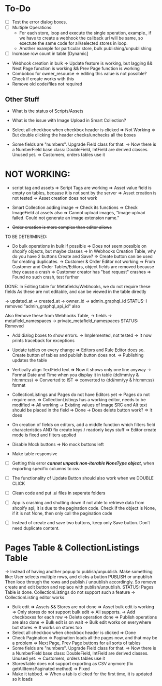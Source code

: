 # To-Do
- [ ] Test the error dialog boxes.
- [ ] Multiple Operations: 
	- For each store, loop and execute the single operation, example., if we have to create a webhook the callback url will be same, so exectute the same code for all/selected stores in loop.
	- Another example for particular store, bulk publishing/unpublishing
- [ ] Increase row count in table [Dynamic]
* Webhook creation in bulk => Update feature is working, but lagging && Next Page function is working && Prev Page function is working
* Combobox for owner_resource => editing this value is not possible? Check if create works with this
* Remove old code/files not required

## Other Stuff
- What is the status of Scripts/Assets
- What is the issue with Image Upload in Smart Collection? 

- Select all checkbox when checkbox header is clicked => Not Working => But double clicking the header checks/unchecks all the boxes

- Some fields are "numbers". Upgrade Field class for that. => Now there is a NumberField base class: DoubleField, IntField are derived classes. Unused yet. => Customers, orders tables use it



# NOT WORKING:
- script tag and assets => Script Tags are working => Asset value field is empty on tables, because it is not sent by the server => Asset creation is not tested => Asset creation does not work


- Smart Collection adding image => Check its functions => Check ImageField at assets also => Cannot upload images, "Image upload failed. Could not generate an image extension name."

- <s> Order creation is more complex than editor allows </s>

TO BE DETERMINED:
* Do bulk operations in bulk if possible => Does not seem possible on shopify objects, but maybe classes
-> In Webhooks Creation Table, why do you have 2 buttons Create and Save? => Create button can be used for creating duplicates.
-> Customer & Order Editor not working => From Customer and Order Tables/Editors, object fields are removed because they cause a crash => Customer creator has "bad request" crashes => Found no such crash, test further


DONE:
In Editing table for Metafields/Webhooks, we do not require these fields
As these are not editable, and can be viewed in the table directly

-> updated_at
-> created_at
-> owner_id
-> admin_graphql_id
STATUS: I removed "admin_graphql_api_id" also

Also Remove these from Webhooks Table,
-> fields
-> metafield_namespaces
-> private_metafield_namespaces
STATUS: Removed

* Add dialog boxes to show errors. => Implemented, not tested => It now prints traceback for exceptions
* Update tables on every change => Editors and Rule Editor does so. Create button of tables and publish button does not. => Publishing updates the table
* Vertically align TextField text => Now it shows only one line anyway
-> Format Date and Time when you display it in table (dd/mm/yy & hh:mm:ss) => Converted to IST => converted to (dd/mm/yy & hh:mm:ss) format
* CollectionListings and Pages do not have Editors yet => Pages do not require one. => CollectionListings has a working editor, needs to be modified => All working
-> Existing values of Image SRC and Alt text should be placed in the field => Done
-> Does delete button work? => It does
* On creation of fields on editors, add a middle function which filters field characteristics AND fix create keys / readonly keys stuff => Editor create mode is fixed and filters applied
* Disable Mock buttons => No mock buttons left

* Make table responsive
- [ ] Getting this error ***cannot unpack non-iterable NoneType object***, when exporting specific columns to csv.
- [ ] The functionality of Update Button should also work when we DOUBLE CLICK
- [ ] Clean code and put .ui files in seperate folders 
- [ ] App is crashing and shutting down if not able to retrieve data from shopify api, it is due to the pagination code. Check if the object is None, if it is not None, then only call the pagination code
- [ ] Instead of create and save two buttons, keep only Save button. Don't need duplicate content.


# Pages Table & CollectionListings Table
-> Instead of having another popup to publish/unpublish. Make something like: 
   User selects multiple rows, and clicks a button PUBLISH or unpublish
   Then loop through the rows and publish / unpublish accordingly.
   So remove create 	and edit button and replace with publish/unpublish.
   STATUS: Pages Table is done. CollectionListings do not support such a feature => CollectionListing editor works

* Bulk edit => Assets && Stores are not done => Asset bulk edit is working => Only stores do not support bulk edit => All supports.
-> Add checkboxes for each row	=> Delete operation done => Publish operations are also done => Bulk edit is on wait => Bulk edit works on everywhere but stores => It works on stores too
* Select all checkbox when checkbox header is clicked => Done
* Check Pagination => Pagination loads all the pages now, and that may be a problem => Next Page, Prev Page buttons for all sorts of tables
* Some fields are "numbers". Upgrade Field class for that. => Now there is a NumberField base class: DoubleField, IntField are derived classes. Unused yet. => Customers, orders tables use it
* StoresTable does not support exporting as CSV anymore (fix getAllItemsPaginated method) => Fixed
* Make it tabbed. => When a tab is clicked for the first time, it is updated so it loads
